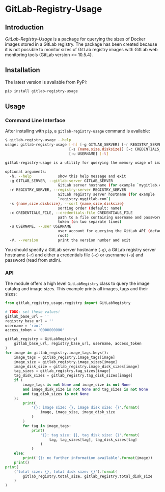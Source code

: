 # GitLab-Registry-Usage

## Introduction

*GitLab-Registry-Usage* is a package for querying the sizes of Docker images stored in a GitLab registry. The package
has been created because it is not possible to monitor sizes of GitLab registry images with GitLab web monitoring tools
(GitLab version <= 10.5.4).

## Installation

The latest version is available from PyPI:

```bash
pip install gitlab-registry-usage
```

## Usage

### Command Line Interface

After installing with `pip`, a `gitlab-registry-usage` command is available:

```bash
$ gitlab-registry-usage --help
usage: gitlab-registry-usage [-h] [-g GITLAB_SERVER] [-r REGISTRY_SERVER]
                             [-s {name,size,disksize}] [-c CREDENTIALS_FILE]
                             [-u USERNAME] [-V]

gitlab-registry-usage is a utility for querying the memory usage of images in a GitLab registry.

optional arguments:
  -h, --help            show this help message and exit
  -g GITLAB_SERVER, --gitlab-server GITLAB_SERVER
                        GitLab server hostname (for example `mygitlab.com`)
  -r REGISTRY_SERVER, --registry-server REGISTRY_SERVER
                        GitLab registry server hostname (for example
                        `registry.mygitlab.com`)
  -s {name,size,disksize}, --sort {name,size,disksize}
                        sorting order (default: name)
  -c CREDENTIALS_FILE, --credentials-file CREDENTIALS_FILE
                        path to a file containing username and password/access
                        token (on two separate lines)
  -u USERNAME, --user USERNAME
                        user account for querying the GitLab API (default:
                        root)
  -V, --version         print the version number and exit
```

You should specify a GitLab server hostname (`-g`), a GitLab registry server hostname (`-r`) and either a credentials
file (`-c`) or username (`-u`) and password (read from stdin).

### API

The module offers a high level `GitLabRegistry` class to query the image catalog and image sizes. This example prints
all images, tags and their sizes:

```python
from gitlab_registry_usage.registry import GitLabRegistry

# TODO: set these values!
gitlab_base_url = ''
registry_base_url = ''
username = 'root'
access_token = '0000000000'

gitlab_registry = GitLabRegistry(
    gitlab_base_url, registry_base_url, username, access_token
)
for image in gitlab_registry.image_tags.keys():
    image_tags = gitlab_registry.image_tags[image]
    image_size = gitlab_registry.image_sizes[image]
    image_disk_size = gitlab_registry.image_disk_sizes[image]
    tag_sizes = gitlab_registry.tag_sizes[image]
    tag_disk_sizes = gitlab_registry.tag_disk_sizes[image]
    if (
        image_tags is not None and image_size is not None
        and image_disk_size is not None and tag_sizes is not None
        and tag_disk_sizes is not None
    ):
        print(
            '{}: image size: {}, image disk size: {}'.format(
                image, image_size, image_disk_size
            )
        )
        for tag in image_tags:
            print(
                '{}: tag size: {}, tag disk size: {}'.format(
                    tag, tag_sizes[tag], tag_disk_sizes[tag]
                )
            )
    else:
        print('{}: no further information available'.format(image))
    print()
print(
    ('total size: {}, total disk size: {}').format(
        gitlab_registry.total_size, gitlab_registry.total_disk_size
    )
)
```
